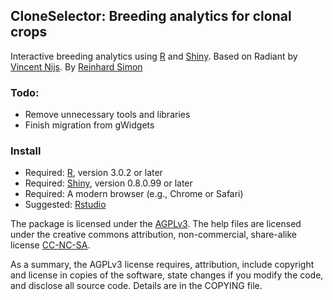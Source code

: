 ## CloneSelector: Breeding analytics for clonal crops

Interactive breeding analytics using [R](http://www.r-project.org/) and [Shiny](http://www.rstudio.com/shiny/). Based on Radiant by [Vincent Nijs](http://rady.ucsd.edu/faculty/directory/nijs/). By [Reinhard Simon](researchgate.net/profile/Reinhard_Simon)

### Todo:

- Remove unnecessary tools and libraries
- Finish migration from gWidgets


### Install 

- Required: [R](http://cran.rstudio.com/), version 3.0.2 or later
- Required: [Shiny](http://www.rstudio.com/shiny/), version 0.8.0.99 or later
- Required: A modern browser (e.g., Chrome or Safari)
- Suggested: [Rstudio](http://www.rstudio.com/ide/download/)

The package is licensed under the <a href="http://www.tldrlegal.com/l/AGPL3" target="_blank">AGPLv3</a>. The help files are licensed under the creative commons attribution, non-commercial, share-alike license <a href="http://creativecommons.org/licenses/by-nc-sa/4.0/" target="_blank">CC-NC-SA</a>.

As a summary, the AGPLv3 license requires, attribution, include copyright and license in copies of the software, state changes if you modify the code, and disclose all source code. Details are in the COPYING file.
